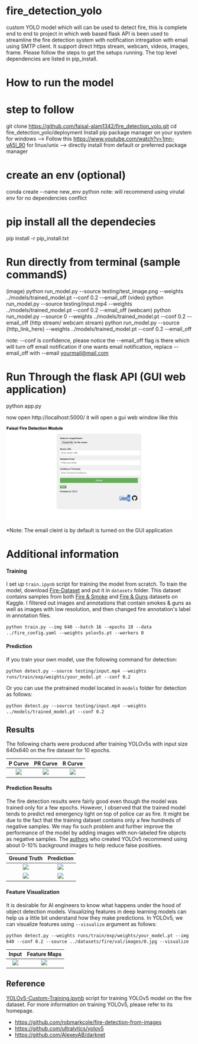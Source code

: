 # fire_detection_yolo
custom YOLO model which will can be used to detect fire, this is complete end to end to project in which web based flask API is been used to streamline the fire detection system with notification intregation with email using SMTP client. It support direct https stream, webcam, videos, images, frame. Please follow the steps to get the setups running.
The top level dependencies are listed in pip_install.
# How to run the model
# step to follow
git clone https://github.com/faisal-alam1342/fire_detection_yolo.git
cd fire_detection_yolo/deployment
Install pip package manager on your system
for windows --> Follow this https://www.youtube.com/watch?v=1mn-vA5l_90
for linux/unix --> directly install from default or preferred package manager
# create an env (optional)
conda create --name new_env python
note: will recommend using virutal env for no dependencies conflict
# pip install all the dependecies
pip install -r pip_install.txt
# Run directly from terminal (sample commandS)
(image)
python run_model.py --source testing/test_image.png --weights ../models/trained_model.pt --conf 0.2 --email_off
(video)
python run_model.py --source testing/input.mp4 --weights ../models/trained_model.pt --conf 0.2 --email_off
(webcam)
python run_model.py --source 0 --weights ../models/trained_model.pt --conf 0.2 --email_off
(http stream/ webcam stream)
python run_model.py --source {http_link_here} --weights ../models/trained_model.pt --conf 0.2 --email_off

note: --conf is confidence, please notice the --email_off flag is there which will turn off email notification if one wants email notification, replace --email_off with --email yourmail@mail.com

# Run Through the flask API (GUI web application)
python app.py

now open http://localhost:5000/
it will open a gui web window like this
![Web Based GUI application](GUI_web_application.png)

*Note: The email cleint is by default is turned on the GUI application


# Additional information
#### Training
I set up ```train.ipynb``` script for training the model from scratch. To train the model, download [Fire-Dataset](https://drive.google.com/file/d/1TQKA9nzo0BVwtmojmSusDt5j02KWzIu9/view?usp=sharing) and put it in ```datasets``` folder. This dataset contains samples from both [Fire & Smoke](https://www.kaggle.com/dataclusterlabs/fire-and-smoke-dataset) and [Fire & Guns](https://www.kaggle.com/atulyakumar98/fire-and-gun-dataset) datasets on Kaggle. I filtered out images and annotations that contain smokes & guns as well as images with low resolution, and then changed fire annotation's label in annotation files.
```
python train.py --img 640 --batch 16 --epochs 10 --data ../fire_config.yaml --weights yolov5s.pt --workers 0
```
#### Prediction
If you train your own model, use the following command for detection:
```
python detect.py --source testing/input.mp4 --weights runs/train/exp/weights/your_model.pt --conf 0.2
```
Or you can use the pretrained model located in ```models``` folder for detection as follows:
```
python detect.py --source testing/input.mp4 --weights ../models/trained_model.pt --conf 0.2
```

## Results
The following charts were produced after training YOLOv5s with input size 640x640 on the fire dataset for 10 epochs.

| P Curve | PR Curve | R Curve |
| :-: | :-: | :-: |
| ![](results/P_curve.png) | ![](results/PR_curve.png) | ![](results/R_curve.png) |

#### Prediction Results
The fire detection results were fairly good even though the model was trained only for a few epochs. However, I observed that the trained model tends to predict red emergency light on top of police car as fire. It might be due to the fact that the training dataset contains only a few hundreds of negative samples. We may fix such problem and further improve the performance of the model by adding images with non-labeled fire objects as negative samples. The [authors](https://github.com/ultralytics/yolov5/wiki/Tips-for-Best-Training-Results) who created YOLOv5 recommend using about 0-10% background images to help reduce false positives. 


| Ground Truth | Prediction | 
| :-: | :-: |
| ![](results/val_batch2_labels_1.jpg) | ![](results/val_batch2_pred_1.jpg) |
| ![](results/val_batch2_labels_2.jpg) | ![](results/val_batch2_pred_2.jpg) | 

#### Feature Visualization
It is desirable for AI engineers to know what happens under the hood of object detection models. Visualizing features in deep learning models can help us a little bit understand how they make predictions. In YOLOv5, we can visualize features using ```--visualize``` argument as follows:

```
python detect.py --weights runs/train/exp/weights/your_model.pt --img 640 --conf 0.2 --source ../datasets/fire/val/images/0.jpg --visualize
```

| Input | Feature Maps | 
| :-: | :-: |
| ![](results/004dec94c5de631f.jpg) | ![](results/stage23_C3_features.png) |

## Reference
[YOLOv5-Custom-Training.ipynb](https://github.com/ultralytics/yolov5/wiki/Train-Custom-Data) script for training YOLOv5 model on the fire dataset. For more information on training YOLOv5, please refer to its homepage.
* https://github.com/robmarkcole/fire-detection-from-images
* https://github.com/ultralytics/yolov5
* https://github.com/AlexeyAB/darknet

